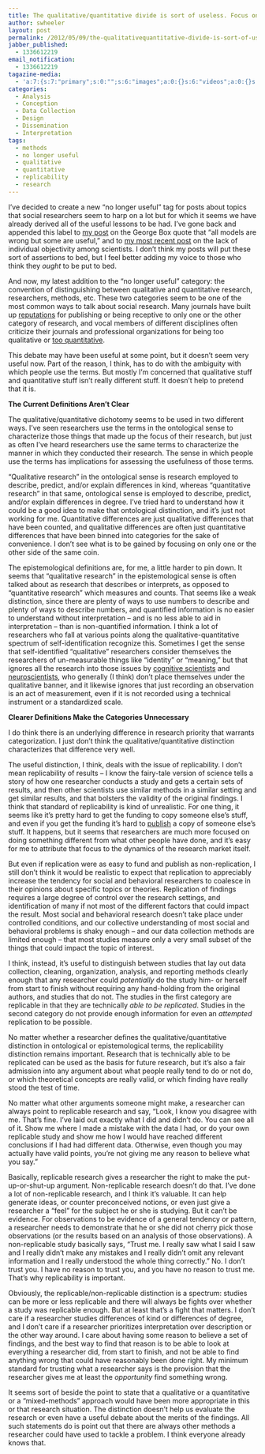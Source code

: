 ```yaml
---
title: The qualitative/quantitative divide is sort of useless. Focus on replicability instead.
author: swheeler
layout: post
permalink: /2012/05/09/the-qualitativequantitative-divide-is-sort-of-useless-focus-on-replicability-instead/
jabber_published:
  - 1336612219
email_notification:
  - 1336612219
tagazine-media:
  - 'a:7:{s:7:"primary";s:0:"";s:6:"images";a:0:{}s:6:"videos";a:0:{}s:11:"image_count";s:1:"0";s:6:"author";s:8:"20450928";s:7:"blog_id";s:8:"32115977";s:9:"mod_stamp";s:19:"2012-05-10 01:10:16";}'
categories:
  - Analysis
  - Conception
  - Data Collection
  - Design
  - Dissemination
  - Interpretation
tags:
  - methods
  - no longer useful
  - qualitative
  - quantitative
  - replicability
  - research
---
```

I&#8217;ve decided to create a new &#8220;no longer useful&#8221; tag for posts about topics that social researchers seem to harp on a lot but for which it seems we have already derived all of the useful lessons to be had. I&#8217;ve gone back and appended this label to [my post][1] on the George Box quote that &#8220;all models are wrong but some are useful,&#8221; and to [my most recent post][2] on the lack of individual objectivity among scientists. I don&#8217;t think my posts will put these sort of assertions to bed, but I feel better adding my voice to those who think they *ought* to be put to bed.<!--more-->

And now, my latest addition to the &#8220;no longer useful&#8221; category: the convention of distinguishing between qualitative and quantitative research, researchers, methods, etc. These two categories seem to be one of the most common ways to talk about social research. Many journals have built up [reputations][3] for publishing or being receptive to only one or the other category of research, and vocal members of different disciplines often criticize their journals and professional organizations for being too qualitative or [too quantitative][4].

This debate may have been useful at some point, but it doesn&#8217;t seem very useful now. Part of the reason, I think, has to do with the ambiguity with which people use the terms. But mostly I&#8217;m concerned that qualitative stuff and quantitative stuff isn&#8217;t really different stuff. It doesn&#8217;t help to pretend that it is.

**The Current Definitions Aren&#8217;t Clear**

The qualitative/quantitative dichotomy seems to be used in two different ways. I&#8217;ve seen researchers use the terms in the ontological sense to characterize those things that made up the focus of their research, but just as often I&#8217;ve heard researchers use the same terms to characterize the manner in which they conducted their research. The sense in which people use the terms has implications for assessing the usefulness of those terms.

&#8220;Qualitative research&#8221; in the ontological sense is research employed to describe, predict, and/or explain differences in kind, whereas &#8220;quantitative research&#8221; in that same, ontological sense is employed to describe, predict, and/or explain differences in degree. I&#8217;ve tried hard to understand how it could be a good idea to make that ontological distinction, and it&#8217;s just not working for me. Quantitative differences are just qualitative differences that have been counted, and qualitative differences are often just quantitative differences that have been binned into categories for the sake of convenience. I don&#8217;t see what is to be gained by focusing on only one or the other side of the same coin.

The epistemological definitions are, for me, a little harder to pin down. It seems that &#8220;qualitative research&#8221; in the epistemological sense is often talked about as research that describes or interprets, as opposed to &#8220;quantitative research&#8221; which measures and counts. That seems like a weak distinction, since there are plenty of ways to use numbers to describe and plenty of ways to describe numbers, and quantified information is no easier to understand without interpretation – and is no less able to aid in interpretation – than is non-quantified information. I think a lot of researchers who fall at various points along the qualitative-quantitative spectrum of self-identification recognize this. Sometimes I get the sense that self-identified &#8220;qualitative&#8221; researchers consider themselves the researchers of un-measurable things like &#8220;identity&#8221; or &#8220;meaning,&#8221; but that ignores all the research into those issues by [cognitive scientists][5] and [neuroscientists][6], who generally (I think) don&#8217;t place themselves under the qualitative banner, and it likewise ignores that just recording an observation is an act of measurement, even if it is not recorded using a technical instrument or a standardized scale.

**Clearer Definitions Make the Categories Unnecessary**

I do think there is an underlying difference in research priority that warrants categorization. I just don&#8217;t think the qualitative/quantitative distinction characterizes that difference very well.

The useful distinction, I think, deals with the issue of replicability. I don&#8217;t mean replicability of results – I know the fairy-tale version of science tells a story of how one researcher conducts a study and gets a certain sets of results, and then other scientists use similar methods in a similar setting and get similar results, and that bolsters the validity of the original findings. I think that standard of replicability is kind of unrealistic. For one thing, it seems like it&#8217;s pretty hard to get the funding to copy someone else&#8217;s stuff, and even if you get the funding it&#8217;s hard to [publish][7] a copy of someone else&#8217;s stuff. It happens, but it seems that researchers are much more focused on doing something different from what other people have done, and it&#8217;s easy for me to attribute that focus to the dynamics of the research market itself.

But even if replication were as easy to fund and publish as non-replication, I still don&#8217;t think it would be realistic to expect that replication to appreciably increase the tendency for social and behavioral researchers to coalesce in their opinions about specific topics or theories. Replication of findings requires a large degree of control over the research settings, and identification of many if not most of the different factors that could impact the result. Most social and behavioral research doesn&#8217;t take place under controlled conditions, and our collective understanding of most social and behavioral problems is shaky enough – and our data collection methods are limited enough – that most studies measure only a very small subset of the things that could impact the topic of interest.

I think, instead, it&#8217;s useful to distinguish between studies that lay out data collection, cleaning, organization, analysis, and reporting methods clearly enough that any researcher could *potentially* do the study him- or herself from start to finish without requiring any hand-holding from the original authors, and studies that do not. The studies in the first category are replicable in that they are technically *able to be replicated*. Studies in the second category do not provide enough information for even an *attempted* replication to be possible.

No matter whether a researcher defines the qualitative/quantitative distinction in ontological or epistemological terms, the replicability distinction remains important. Research that is technically able to be replicated can be used as the basis for future research, but it&#8217;s also a fair admission into any argument about what people really tend to do or not do, or which theoretical concepts are really valid, or which finding have really stood the test of time.

No matter what other arguments someone might make, a researcher can always point to replicable research and say, &#8220;Look, I know you disagree with me. That&#8217;s fine. I&#8217;ve laid out exactly what I did and didn&#8217;t do. You can see all of it. Show me where I made a mistake with the data I had, or do your own replicable study and show me how I would have reached different conclusions if I had had different data. Otherwise, even though you may actually have valid points, you&#8217;re not giving me any reason to believe what you say.&#8221;

Basically, replicable research gives a researcher the right to make the put-up-or-shut-up argument. Non-replicable research doesn&#8217;t do that. I&#8217;ve done a lot of non-replicable research, and I think it&#8217;s valuable. It can help generate ideas, or counter preconceived notions, or even just give a researcher a &#8220;feel&#8221; for the subject he or she is studying. But it can&#8217;t be evidence. For observations to be evidence of a general tendency or pattern, a researcher needs to demonstrate that he or she did not cherry pick those observations (or the results based on an analysis of those observations). A non-replicable study basically says, &#8220;Trust me. I really saw what I said I saw and I really didn&#8217;t make any mistakes and I really didn&#8217;t omit any relevant information and I really understood the whole thing correctly.&#8221; No. I don&#8217;t trust you. I have no reason to trust you, and you have no reason to trust me. That&#8217;s why replicability is important.

Obviously, the replicable/non-replicable distinction is a spectrum: studies can be more or less replicable and there will always be fights over whether a study was replicable enough. But at least that&#8217;s a fight that matters. I don&#8217;t care if a researcher studies differences of kind or differences of degree, and I don&#8217;t care if a researcher prioritizes interpretation over description or the other way around. I care about having some reason to believe a set of findings, and the best way to find that reason is to be able to look at everything a researcher did, from start to finish, and not be able to find anything wrong that could have reasonably been done right. My minimum standard for trusting what a researcher says is the provision that the researcher gives me at least the *opportunity* find something wrong.

It seems sort of beside the point to state that a qualitative or a quantitative or a &#8220;mixed-methods&#8221; approach would have been more appropriate in this or that research situation. The distinction doesn&#8217;t help us evaluate the research or even have a useful debate about the merits of the findings. All such statements do is point out that there are always other methods a researcher could have used to tackle a problem. I think everyone already knows that.

 [1]: http://housesofstones.github.io/2012/03/15/yes-all-models-are-wrongthat-totally-misses-the-point/
 [2]: http://housesofstones.github.io/2012/04/20/consensus-is-overrated-objectivity-isnt/
 [3]: http://www.slu.edu/organizations/qrc/QRjournals.html
 [4]: http://en.wikipedia.org/wiki/Perestroika_Movement_(political_science)
 [5]: http://eprints.pascal-network.org/archive/00000816/01/tcs02.pdf
 [6]: http://stefan-koelsch.com/papers/Koelsch_Kasper%2B_NatNeurosci7_04.pdf
 [7]: http://blogs.wsj.com/ideas-market/2011/12/07/the-challenges-of-debunking-esp/
